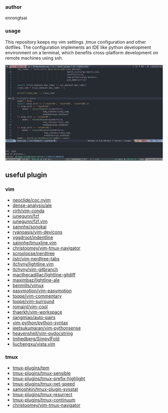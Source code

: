 ### author
enrongtsai
<br>

### usage
This repository keeps my vim settings ,tmux configuration and other dotfiles.
The configuration implements an IDE like python development environment on a terminal, which benefits cross-platform development on remote machines using ssh.

![image](assets/screenshot.png)

## useful plugin
### vim
* [neoclide/coc.nvim](https://github.com/neoclide/coc.nvim)
* [dense-analysis/ale](https://github.com/dense-analysis/ale)
* [cjrh/vim-conda](https://github.com/cjrh/vim-conda)
* [junegunn/fzf](https://github.com/junegunn/fzf)
* [junegunn/fzf.vim](https://github.com/junegunn/fzf.vim)
* [sainnhe/sonokai](https://github.com/sainnhe/sonokai)
* [ryanoasis/vim-devicons](https://github.com/ryanoasis/vim-devicons)
* [yggdroot/indentline](https://github.com/yggdroot/indentline)
* [sainnhe/tmuxline.vim](https://github.com/sainnhe/tmuxline.vim)
* [christoomey/vim-tmux-navigator](https://github.com/christoomey/vim-tmux-navigator)
* [scrooloose/nerdtree](https://github.com/scrooloose/nerdtree)
* [jistr/vim-nerdtree-tabs](https://github.com/jistr/vim-nerdtree-tabs)
* [itchyny/lightline.vim](https://github.com/itchyny/lightline.vim)
* [itchyny/vim-gitbranch](https://github.com/itchyny/vim-gitbranch)
* [macthecadillac/lightline-gitdiff](https://github.com/macthecadillac/lightline-gitdiff)
* [maximbaz/lightline-ale](https://github.com/maximbaz/lightline-ale)
* [benmills/vimux](https://github.com/benmills/vimux)
* [easymotion/vim-easymotion](https://github.com/easymotion/vim-easymotion)
* [tpope/vim-commentary](https://github.com/tpope/vim-commentary)
* [tpope/vim-surround](https://github.com/tpope/vim-surround)
* [romainl/vim-cool](https://github.com/romainl/vim-cool)
* [thaerkh/vim-workspace](https://github.com/thaerkh/vim-workspace)
* [jiangmiao/auto-pairs](https://github.com/jiangmiao/auto-pairs)
* [vim-python/python-syntax](https://github.com/vim-python/python-syntax)
* [jeetsukumaran/vim-pythonsense](https://github.com/jeetsukumaran/vim-pythonsense)
* [heavenshell/vim-pydocstring](https://github.com/heavenshell/vim-pydocstring)
* [tmhedberg/SimpylFold](https://github.com/tmhedberg/SimpylFold)
* [liuchengxu/vista.vim](https://github.com/liuchengxu/vista.vim)
### tmux
* [tmux-plugins/tpm](https://github.com/tmux-plugins/tpm)
* [tmux-plugins/tmux-sensible](https://github.com/tmux-plugins/tmux-sensible)
* [tmux-plugins/tmux-prefix-highlight](https://github.com/tmux-plugins/tmux-prefix-highlight)
* [tmux-plugins/tmux-net-speed](https://github.com/tmux-plugins/tmux-net-speed)
* [samoshkin/tmux-plugin-sysstat](https://github.com/samoshkin/tmux-plugin-sysstat)
* [tmux-plugins/tmux-resurrect](https://github.com/tmux-plugins/tmux-resurrect)
* [tmux-plugins/tmux-continuum](https://github.com/tmux-plugins/tmux-continuum)
* [christoomey/vim-tmux-navigator](https://github.com/christoomey/vim-tmux-navigator)
